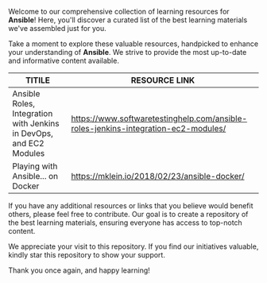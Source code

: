 
Welcome to our comprehensive collection of learning resources for **Ansible**! Here, you'll discover a curated list of the best learning materials we've assembled just for you.

Take a moment to explore these valuable resources, handpicked to enhance your understanding of **Ansible**. We strive to provide the most up-to-date and informative content available.

| TITILE  | RESOURCE LINK |
| ------------- | -------------  |
|  Ansible Roles, Integration with Jenkins in DevOps, and EC2 Modules | https://www.softwaretestinghelp.com/ansible-roles-jenkins-integration-ec2-modules/  |
|  Playing with Ansible... on Docker | https://mklein.io/2018/02/23/ansible-docker/ |

If you have any additional resources or links that you believe would benefit others, please feel free to contribute. Our goal is to create a repository of the best learning materials, ensuring everyone has access to top-notch content.

We appreciate your visit to this repository. If you find our initiatives valuable, kindly star this repository to show your support.

Thank you once again, and happy learning!
